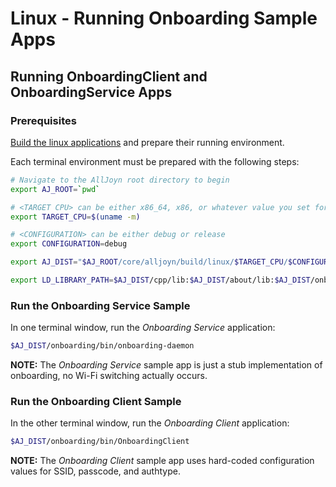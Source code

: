 # Linux - Running Onboarding Sample Apps

## Running OnboardingClient and OnboardingService Apps

### Prerequisites

[Build the linux applications][build-linux] and prepare their running environment. 

Each terminal environment must be prepared with the following steps:

```sh
# Navigate to the AllJoyn root directory to begin
export AJ_ROOT=`pwd`

# <TARGET CPU> can be either x86_64, x86, or whatever value you set for "CPU=" when running SCons.
export TARGET_CPU=$(uname -m)

# <CONFIGURATION> can be either debug or release
export CONFIGURATION=debug

export AJ_DIST="$AJ_ROOT/core/alljoyn/build/linux/$TARGET_CPU/$CONFIGURATION/dist"

export LD_LIBRARY_PATH=$AJ_DIST/cpp/lib:$AJ_DIST/about/lib:$AJ_DIST/onboarding/lib:$AJ_DIST/config/lib:$AJ_DIST/services_common/lib:$LD_LIBRARY_PATH
```

### Run the Onboarding Service Sample

In one terminal window, run the *Onboarding Service* application:

```sh
$AJ_DIST/onboarding/bin/onboarding-daemon
```

**NOTE:** The *Onboarding Service* sample app is just a stub implementation of onboarding, no Wi-Fi switching actually occurs.

### Run the Onboarding Client Sample

In the other terminal window, run the *Onboarding Client* application:

```sh
$AJ_DIST/onboarding/bin/OnboardingClient
```

**NOTE:** The *Onboarding Client* sample app uses hard-coded configuration values for SSID, passcode, and authtype.


[build-linux]: /develop/building/linux
